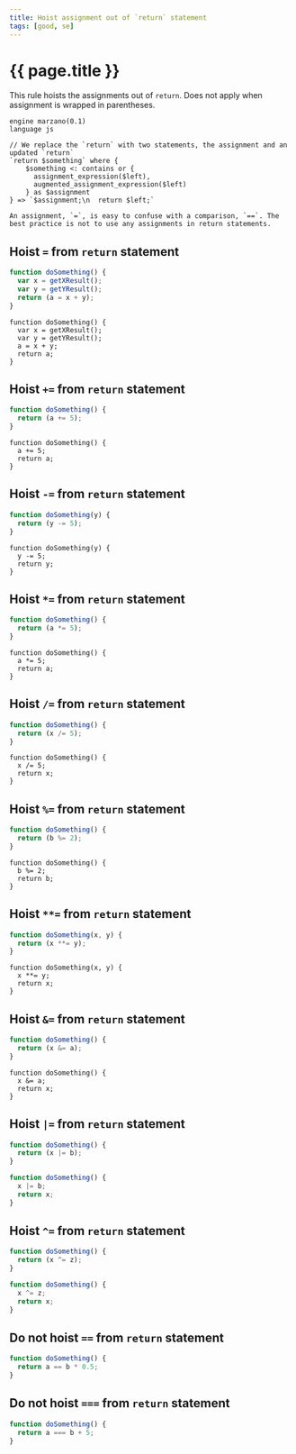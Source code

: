 ```yaml
---
title: Hoist assignment out of `return` statement
tags: [good, se]
---
```


# {{ page.title }}

This rule hoists the assignments out of `return`. Does not apply when assignment is wrapped in parentheses.


```grit
engine marzano(0.1)
language js

// We replace the `return` with two statements, the assignment and an updated `return`
`return $something` where {
    $something <: contains or {
      assignment_expression($left),
      augmented_assignment_expression($left)
    } as $assignment
} => `$assignment;\n  return $left;`
```

```
An assignment, `=`, is easy to confuse with a comparison, `==`. The best practice is not to use any assignments in return statements.
```

## Hoist `=` from `return` statement

```javascript
function doSomething() {
  var x = getXResult();
  var y = getYResult();
  return (a = x + y);
}
```

```
function doSomething() {
  var x = getXResult();
  var y = getYResult();
  a = x + y;
  return a;
}
```

## Hoist `+=` from `return` statement

```javascript
function doSomething() {
  return (a += 5);
}
```

```
function doSomething() {
  a += 5;
  return a;
}
```

## Hoist `-=` from `return` statement

```javascript
function doSomething(y) {
  return (y -= 5);
}
```

```
function doSomething(y) {
  y -= 5;
  return y;
}
```

## Hoist `*=` from `return` statement

```javascript
function doSomething() {
  return (a *= 5);
}
```

```
function doSomething() {
  a *= 5;
  return a;
}
```

## Hoist `/=` from `return` statement

```javascript
function doSomething() {
  return (x /= 5);
}
```

```
function doSomething() {
  x /= 5;
  return x;
}
```

## Hoist `%=` from `return` statement

```javascript
function doSomething() {
  return (b %= 2);
}
```

```
function doSomething() {
  b %= 2;
  return b;
}
```

## Hoist `**=` from `return` statement

```javascript
function doSomething(x, y) {
  return (x **= y);
}
```

```
function doSomething(x, y) {
  x **= y;
  return x;
}
```

## Hoist `&=` from `return` statement

```javascript
function doSomething() {
  return (x &= a);
}
```

```
function doSomething() {
  x &= a;
  return x;
}
```

## Hoist `|=` from `return` statement

```javascript
function doSomething() {
  return (x |= b);
}
```

```typescript
function doSomething() {
  x |= b;
  return x;
}
```

## Hoist `^=` from `return` statement

```javascript
function doSomething() {
  return (x ^= z);
}
```

```typescript
function doSomething() {
  x ^= z;
  return x;
}
```

## Do not hoist `==` from `return` statement

```javascript
function doSomething() {
  return a == b * 0.5;
}
```

## Do not hoist `===` from `return` statement

```javascript
function doSomething() {
  return a === b + 5;
}
```

